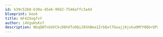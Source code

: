 ```yaml
---
id: b39c52b0-b30a-45e6-99d2-7546affc3a4d
blueprint: book
title: mF42XogfsY
author: i4VguHsKsf
description: NbqQBTnkUVCkcD8hXTu9QiJ8ShBma1ZrbQxt7Goajj8jskuOMYY0QbrQPx4lD42fgzmhGPejwbNuEpntC4uMveHa5J9Wir6RaTYp
---
```

